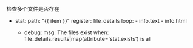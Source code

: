 检查多个文件是否存在

 - stat:
        path: "{{ item }}"
      register: file_details
      loop:
        - info.text
        - info.html

    - debug:
        msg: The files exist
      when: file_details.results|map(attribute='stat.exists') is all
